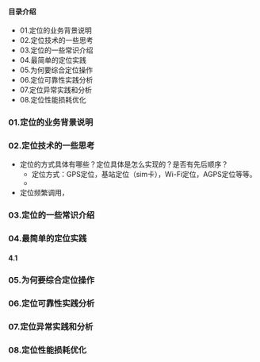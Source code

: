 #### 目录介绍
- 01.定位的业务背景说明
- 02.定位技术的一些思考
- 03.定位的一些常识介绍
- 04.最简单的定位实践
- 05.为何要综合定位操作
- 06.定位可靠性实践分析
- 07.定位异常实践和分析
- 08.定位性能损耗优化


### 01.定位的业务背景说明


### 02.定位技术的一些思考
- 定位的方式具体有哪些？定位具体是怎么实现的？是否有先后顺序？
    - 定位方式：GPS定位，基站定位（sim卡），Wi-Fi定位，AGPS定位等等。
    - 
- 定位频繁调用，


### 03.定位的一些常识介绍


### 04.最简单的定位实践
#### 4.1 





### 05.为何要综合定位操作


### 06.定位可靠性实践分析


### 07.定位异常实践和分析


### 08.定位性能损耗优化






















